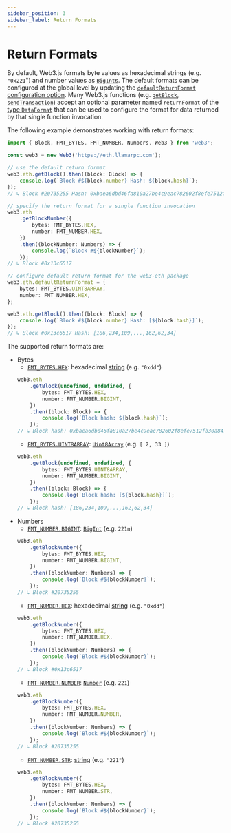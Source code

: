 ```yaml
---
sidebar_position: 3
sidebar_label: Return Formats
---
```


# Return Formats

By default, Web3.js formats byte values as hexadecimal strings (e.g. `"0x221`") and number values as [`BigInt`s](https://developer.mozilla.org/en-US/docs/Web/JavaScript/Reference/Global_Objects/BigInt). The default formats can be configured at the global level by updating the [`defaultReturnFormat` configuration option](/guides/web3_config/#defaultreturnformat). Many Web3.js functions (e.g. [`getBlock`](/api/web3-eth/function/getBlock), [`sendTransaction`](/api/web3-eth/function/sendTransaction)) accept an optional parameter named `returnFormat` of the [type `DataFormat`](/api/web3-types#DataFormat) that can be used to configure the format for data returned by that single function invocation.

The following example demonstrates working with return formats:

```ts
import { Block, FMT_BYTES, FMT_NUMBER, Numbers, Web3 } from 'web3';

const web3 = new Web3('https://eth.llamarpc.com');

// use the default return format
web3.eth.getBlock().then((block: Block) => {
	console.log(`Block #${block.number} Hash: ${block.hash}`);
});
// ↳ Block #20735255 Hash: 0xbaea6dbd46fa810a27be4c9eac782602f8efe7512fb30a8455c127b101a23e22

// specify the return format for a single function invocation
web3.eth
	.getBlockNumber({
		bytes: FMT_BYTES.HEX,
		number: FMT_NUMBER.HEX,
	})
	.then((blockNumber: Numbers) => {
		console.log(`Block #${blockNumber}`);
	});
// ↳ Block #0x13c6517

// configure default return format for the web3-eth package
web3.eth.defaultReturnFormat = {
	bytes: FMT_BYTES.UINT8ARRAY,
	number: FMT_NUMBER.HEX,
};

web3.eth.getBlock().then((block: Block) => {
	console.log(`Block #${block.number} Hash: [${block.hash}]`);
});
// ↳ Block #0x13c6517 Hash: [186,234,109,...,162,62,34]
```

The supported return formats are:

-   Bytes
    -   [`FMT_BYTES.HEX`](/api/web3-types/enum/FMT_BYTES#HEX): hexadecimal [string](https://developer.mozilla.org/en-US/docs/Web/JavaScript/Reference/Global_Objects/String) (e.g. `"0xdd"`)
    ```ts
    web3.eth
    	.getBlock(undefined, undefined, {
    		bytes: FMT_BYTES.HEX,
    		number: FMT_NUMBER.BIGINT,
    	})
    	.then((block: Block) => {
    		console.log(`Block hash: ${block.hash}`);
    	});
    // ↳ Block hash: 0xbaea6dbd46fa810a27be4c9eac782602f8efe7512fb30a8455c127b101a23e22
    ```
    -   [`FMT_BYTES.UINT8ARRAY`](/api/web3-types/enum/FMT_BYTES#UINT8ARRAY): [`Uint8Array`](https://developer.mozilla.org/en-US/docs/Web/JavaScript/Reference/Global_Objects/Uint8Array) (e.g. `[ 2, 33 ]`)
    ```ts
    web3.eth
    	.getBlock(undefined, undefined, {
    		bytes: FMT_BYTES.UINT8ARRAY,
    		number: FMT_NUMBER.BIGINT,
    	})
    	.then((block: Block) => {
    		console.log(`Block hash: [${block.hash}]`);
    	});
    // ↳ Block hash: [186,234,109,...,162,62,34]
    ```
-   Numbers
    -   [`FMT_NUMBER.BIGINT`](/api/web3-types/enum/FMT_NUMBER#BIGINT): [`BigInt`](https://developer.mozilla.org/en-US/docs/Web/JavaScript/Reference/Global_Objects/BigInt) (e.g. `221n`)
    ```ts
    web3.eth
    	.getBlockNumber({
    		bytes: FMT_BYTES.HEX,
    		number: FMT_NUMBER.BIGINT,
    	})
    	.then((blockNumber: Numbers) => {
    		console.log(`Block #${blockNumber}`);
    	});
    // ↳ Block #20735255
    ```
    -   [`FMT_NUMBER.HEX`](/api/web3-types/enum/FMT_NUMBER#HEX): hexadecimal [string](https://developer.mozilla.org/en-US/docs/Web/JavaScript/Reference/Global_Objects/String) (e.g. `"0xdd"`)
    ```ts
    web3.eth
    	.getBlockNumber({
    		bytes: FMT_BYTES.HEX,
    		number: FMT_NUMBER.HEX,
    	})
    	.then((blockNumber: Numbers) => {
    		console.log(`Block #${blockNumber}`);
    	});
    // ↳ Block #0x13c6517
    ```
    -   [`FMT_NUMBER.NUMBER`](/api/web3-types/enum/FMT_NUMBER#NUMBER): [`Number`](https://developer.mozilla.org/en-US/docs/Web/JavaScript/Reference/Global_Objects/Number) (e.g. `221`)
    ```ts
    web3.eth
    	.getBlockNumber({
    		bytes: FMT_BYTES.HEX,
    		number: FMT_NUMBER.NUMBER,
    	})
    	.then((blockNumber: Numbers) => {
    		console.log(`Block #${blockNumber}`);
    	});
    // ↳ Block #20735255
    ```
    -   [`FMT_NUMBER.STR`](/api/web3-types/enum/FMT_NUMBER#STR): [string](https://developer.mozilla.org/en-US/docs/Web/JavaScript/Reference/Global_Objects/String) (e.g. `"221"`)
    ```ts
    web3.eth
    	.getBlockNumber({
    		bytes: FMT_BYTES.HEX,
    		number: FMT_NUMBER.STR,
    	})
    	.then((blockNumber: Numbers) => {
    		console.log(`Block #${blockNumber}`);
    	});
    // ↳ Block #20735255
    ```
